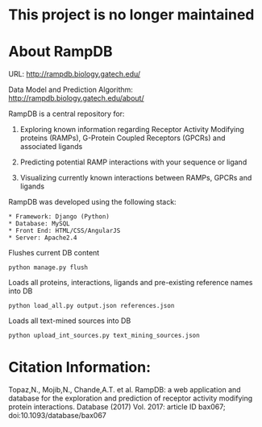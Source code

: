 # This project is no longer maintained

# About RampDB 

URL: http://rampdb.biology.gatech.edu/

Data Model and Prediction Algorithm: http://rampdb.biology.gatech.edu/about/

RampDB is a central repository for:

1. Exploring known information regarding Receptor Activity Modifying proteins (RAMPs), G-Protein Coupled Receptors (GPCRs) and associated ligands

2. Predicting potential RAMP interactions with your sequence or ligand

3. Visualizing currently known interactions between RAMPs, GPCRs and ligands

RampDB was developed using the following stack: 

```
* Framework: Django (Python)
* Database: MySQL
* Front End: HTML/CSS/AngularJS
* Server: Apache2.4
```

Flushes current DB content
```
python manage.py flush
```
Loads all proteins, interactions, ligands and pre-existing reference names into DB
```
python load_all.py output.json references.json 
```

Loads all text-mined sources into DB
```
python upload_int_sources.py text_mining_sources.json 
```

# Citation Information:

Topaz,N., Mojib,N., Chande,A.T. et al. RampDB: a web application and database for the exploration and prediction of receptor activity modifying protein interactions. Database (2017) Vol. 2017: article ID bax067; doi:10.1093/database/bax067
